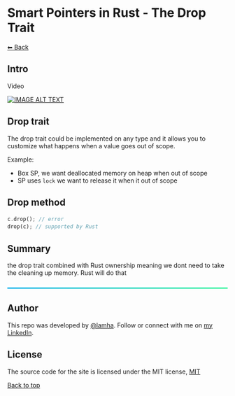 # Smart Pointers in Rust - The Drop Trait

[⬅ Back](../../README.md)

## Intro 
Video 

<div>
  <a href="https://www.youtube.com/watch?v=RPWZcTYBS4k"><img src="https://img.youtube.com/vi/RPWZcTYBS4k/0.jpg" alt="IMAGE ALT TEXT"></a>
</div>

## Drop trait 
The drop trait could be implemented on any type and it allows you to customize what happens when a value goes out of scope.

Example: 
- Box SP, we want deallocated memory on heap when out of scope 
- SP uses `lock` we want to release it when it out of scope 

## Drop method 

```Rust
c.drop(); // error 
drop(c); // supported by Rust 
```

## Summary
the drop trait combined with Rust ownership meaning we dont need to take the cleaning up memory. Rust will do that 




<p><img type="separator" height=8px width="100%" src="https://github.com/HaLamUs/nft-drop/blob/main/assets/aqua.png"></p>

## Author

This repo was developed by [@lamha](https://github.com/HaLamUs). 
Follow or connect with me on [my LinkedIn](https://www.linkedin.com/in/lamhacs). 

## License
The source code for the site is licensed under the MIT license, [MIT](https://opensource.org/license/mit/)

 <a href="#top">Back to top</a>